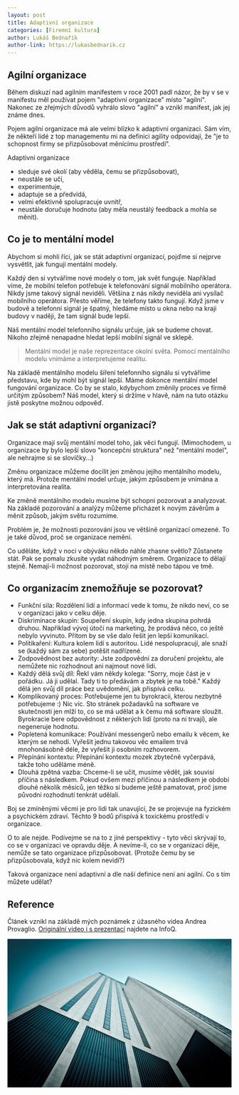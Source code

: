 ```yaml
---
layout: post
title: Adaptivní organizace
categories: [Firemní kultura]
author: Lukáš Bednařík
author-link: https://lukasbednarik.cz
---
```


## Agilní organizace

Během diskuzí nad agilním manifestem v roce 2001 padl názor, že by v se v manifestu
měl používat pojem "adaptivní organizace" místo "agilní".
Nakonec ze zřejmých důvodů vyhrálo slovo "agilní" a vznikl manifest, jak jej
známe dnes.

Pojem agilní organizace má ale velmi blízko k adaptivní organizaci.
Sám vím, že někteří lidé z top managementu mi na definici agility odpovídají,
že "je to schopnost firmy se přizpůsobovat měnícímu prostředí".

Adaptivní organizace

- sleduje své okolí (aby věděla, čemu se přizpůsobovat),
- neustále se učí,
- experimentuje,
- adaptuje se a předvídá,
- velmi efektivně spolupracuje uvnitř,
- neustále doručuje hodnotu (aby měla neustálý feedback a mohla se měnit).

## Co je to mentální model

Abychom si mohli říci, jak se stát adaptivní organizací,
pojďme si nejprve vysvětlit, jak fungují mentální modely.

Každý den si vytváříme nové modely o tom, jak svět funguje.
Například víme, že mobilní telefon potřebuje k telefonování
signál mobilního operátora. Nikdy jsme takový signál neviděli.
Většina z nás nikdy neviděla ani vysílač mobilního operátora.
Přesto věříme, že telefony takto fungují. Když jsme v budově
a telefonní signál je špatný, hledáme místo u okna nebo
na kraji budovy v naději, že tam signál bude lepší.

Náš mentální model telefonního signálu určuje, jak se budeme chovat.
Nikoho zřejmě nenapadne hledat lepší mobilní signál ve sklepě.

> Mentální model je naše reprezentace okolní světa.
> Pomocí mentálního modelu vnímáme a interpretujeme realitu.

Na základě mentálního modelu
šíření telefonního signálu si vytváříme představu, kde by mohl být signál lepší.
Máme dokonce mentální model fungování organizace.
Co by se stalo, kdybychom změnily proces ve firmě určitým způsobem?
Náš model, který si držíme v hlavě, nám na tuto otázku jistě poskytne možnou odpověď.

## Jak se stát adaptivní organizací?

Organizace mají svůj mentální model toho, jak věci fungují.
(Mimochodem, u organizace by bylo lepší slovo "koncepční struktura"
než "mentální model", ale nehrajme si se slovíčky...)

Změnu organizace můžeme docílit jen změnou jejího mentálního modelu, který má.
Protože mentální model určuje, jakým způsobem je vnímána a interpretována realita.

Ke změně mentálního modelu musíme být schopni pozorovat a analyzovat.
Na základě pozorování a analýzy můžeme přicházet k novým závěrům a měnit způsob,
jakým světu rozumíme.

Problém je, že možnosti pozorování jsou ve většině organizací omezené.
To je také důvod, proč se organizace nemění.

Co uděláte, když v noci v obýváku někdo náhle zhasne světlo?
Zůstanete stát. Pak se pomalu zkusíte vydat náhodným směrem.
Organizace to dělají stejně. Nemají-li možnost pozorovat, stojí na místě
nebo tápou ve tmě.

## Co organizacím znemožňuje se pozorovat?

- Funkční sila: Rozdělení lidí a informací vede k tomu, že nikdo neví, co se v organizaci jako v celku děje.
- Diskriminace skupin: Soupeření skupin, kdy jedna skupina pohrdá druhou. Například vývoj útočí na marketing, že prodává něco, co ještě nebylo vyvinuto. Přitom by se vše dalo řešit jen lepší komunikací.
- Politikaření: Kultura kolem lidí s autoritou. Lidé nespolupracují, ale snaží se (každý sám za sebe) potěšit nadřízené.
- Zodpovědnost bez autority: Jste zodpovědní za doručení projektu, ale nemůžete nic rozhodnout ani najmout nové lidi.
- Každý dělá svůj díl: Řekl vám někdy kolega: "Sorry, moje část je v pořádku. Já ji udělal. Tady ti to předávám a zbytek je na tobě." Každý dělá jen svůj díl práce bez uvědomění, jak přispívá celku.
- Komplikovaný proces: Potřebujeme jen tu byrokracii, kterou nezbytně potřebujeme :) Nic víc. Sto stránek požadavků na software ve skutečnosti jen mlží to, co se má udělat a k čemu má software sloužit. Byrokracie bere odpovědnost z některých lidí (proto na ní trvají), ale negeneruje hodnotu.
- Popletená komunikace: Používání messengerů nebo emailu k věcem, ke kterým se nehodí. Vyřešit jednu takovou věc emailem trvá mnohonásobně déle, že vyřešit ji osobním rozhovorem.
- Přepínání kontextu: Přepínání kontextu mozek zbytečně vyčerpává, takže toho uděláme méně.
- Dlouhá zpětná vazba: Chceme-li se učit, musíme vědět, jak souvisí příčina s následkem. Pokud ovšem mezi příčinou a následkem je období dlouhé několik měsíců, jen těžko si budeme ještě pamatovat, proč jsme původní rozhodnutí tenkrát udělali.

Boj se zmíněnými věcmi je pro lidi tak unavující, že se projevuje na fyzickém a psychickém
zdraví. Těchto 9 bodů přispívá k toxickému prostředí v organizace.

O to ale nejde. Podívejme se na to z jiné perspektivy - tyto věci skrývají to, co se v organizaci
ve opravdu děje. A nevíme-li, co se v organizaci děje, nemůže se tato organizace přizpůsobovat.
(Protože čemu by se přizpůsobovala, když nic kolem nevidí?)

Taková organizace není adaptivní a dle naší definice není ani agilní.
Co s tím můžete udělat?

## Reference

Článek vznikl na základě mých poznámek z úžasného videa Andrea Provaglio.
[Originální video i s prezentací](https://www.infoq.com/presentations/lessons-adaptive-organizations/)
najdete na InfoQ.

![Adaptivní organizace](/images/blog/adaptivni-organizace.jpg)
